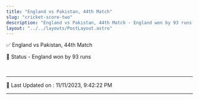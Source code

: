 ```yaml
---
title: "England vs Pakistan, 44th Match"
slug: "cricket-score-two"
description: "England vs Pakistan, 44th Match - England won by 93 runs."
layout: "../../layouts/PostLayout.astro"
--- 
```


✅ England vs Pakistan, 44th Match

📑 Status - England won by 93 runs

<br />

***

📝 Last Updated on : 11/11/2023, 9:42:22 PM

***

